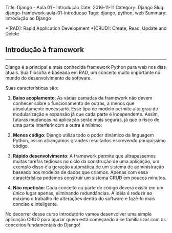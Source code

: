 Title: Django - Aula 01 - Introdução
Date: 2016-11-11
Category: Django
Slug: django-framework-aula-01-introducao
Tags: django, python, web
Summary: Introdução ao Django

*[RAD]: Rapid Application Development
*[CRUD]: Create, Read, Update and Delete

## Introdução à framework

---

Django é a principal e mais conhecida framework Python para web nos dias atuais. Sua filosofia é baseada em RAD, um conceito muito importante no mundo do desenvolvimento de software.

Suas características são:

1. **Baixo acoplamento**: As várias camadas da framework não devem conhecer sobre o funcionamento de outras, a menos que absolutamente necessário. Esse tipo de modelo permite alto grau de modularização e expansão já que cada parte é independente. Assim, futuras mudanças na aplicação serão mais seguras, já que o risco de uma parte interferir com a outra é mínimo.

2. **Menos código**: Django utiliza todo o poder dinâmico da linguagem Python, assim alcançamos grandes resultados escrevendo pouquíssimo código.

3. **Rápido desenvolvimento**: A framework permite que ultrapassemos muitas tarefas tediosas no ciclo da construção de uma aplicação, um exemplo disso é a geração automática de um sistema de administração baseado nos modelos de dados que criamos. Apenas com essa caractérística podemos construir um sistema CRUD em poucos minutos.

4. **Não repetição**: Cada conceito ou parte de código deverá existir em um único lugar apenas, eliminando redundâncias. A idéia é reduzir ao máximo o trabalho de alterações dentro do software e fazê-lo mais conciso e inteligente.


No decorrer desse curso introdutório vamos desenvolver uma simple aplicação CRUD para ajudar quem está começando a se familiarizar com os conceitos fundamentais do Django!

